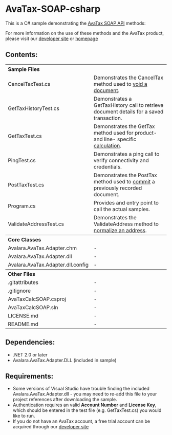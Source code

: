 AvaTax-SOAP-csharp
=====================

This is a C# sample demonstrating the [AvaTax SOAP API](http://developer.avalara.com/api-docs/soap) methods:

For more information on the use of these methods and the AvaTax product, please visit our [developer site](http://developer.avalara.com/) or [homepage](http://www.avalara.com/)
 
Contents:
----------
 
<table>
<th colspan="2" align=left>Sample Files</th>
<tr><td>CancelTaxTest.cs</td><td>Demonstrates the CancelTax method used to <a href="http://developer.avalara.com/api-docs/api-reference/canceltax">void a document</a>.</td></tr>
<tr><td>GetTaxHistoryTest.cs</td><td>Demonstrates a GetTaxHistory call to retrieve document details for a saved transaction.</td></tr>
<tr><td>GetTaxTest.cs</td><td>Demonstrates the GetTax method used for product- and line- specific <a href="http://developer.avalara.com/api-docs/api-reference/gettax">calculation</a>.</td></tr>
<tr><td>PingTest.cs</td><td>Demonstrates a ping call to verify connectivity and credentials.</td></tr>
<tr><td>PostTaxTest.cs</td><td>Demonstrates the PostTax method used to <a href="http://developer.avalara.com/api-docs/api-reference/posttax-and-committax">commit</a> a previously recorded document.</td></tr>
<tr><td>Program.cs</td><td>Provides and entry point to call the actual samples.</td></tr>
<tr><td>ValidateAddressTest.cs</td><td>Demonstrates the ValidateAddress method to <a href="http://developer.avalara.com/api-docs/api-reference/address-validation">normalize an address</a>.</td></tr>
<th colspan="2" align=left>Core Classes</th>
<tr><td>Avalara.AvaTax.Adapter.chm</td><td>-</td></tr>
<tr><td>Avalara.AvaTax.Adapter.dll</td><td>-</td></tr>
<tr><td>Avalara.AvaTax.Adapter.dll.config</td><td>-</td></tr> 
<th colspan="2" align=left>Other Files</th>
<tr><td>.gitattributes</td><td>-</td></tr>
<tr><td>.gitignore</td><td>-</td></tr>
<tr><td>AvaTaxCalcSOAP.csproj</td><td>-</td></tr>
<tr><td>AvaTaxCalcSOAP.sln</td><td>-</td></tr>
<tr><td>LICENSE.md</td><td>-</td></tr>
<tr><td>README.md</td><td>-</td></tr>
</table>

Dependencies:
-----------
- .NET 2.0 or later
- Avalara.AvaTax.Adapter.DLL (included in sample)


Requirements:
----------
- Some versions of Visual Studio have trouble finding the included Avalara.AvaTax.Adapter.dll - you may need to re-add this file to your project references after downloading the sample.
- Authentication requires an valid **Account Number** and **License Key**, which should be entered in the test file (e.g. GetTaxTest.cs) you would like to run.
- If you do not have an AvaTax account, a free trial account can be acquired through our [developer site](http://developer.avalara.com/api-get-started)
 
